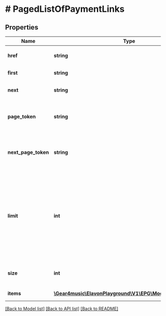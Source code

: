 # # PagedListOfPaymentLinks

## Properties

Name | Type | Description | Notes
------------ | ------------- | ------------- | -------------
**href** | **string** | [Resource URL](#section/Overview/Values) (Self link) | [optional] [readonly]
**first** | **string** | First page link | [optional] [readonly]
**next** | **string** | Next page link, null if no more items | [optional] [readonly]
**page_token** | **string** | An opaque continuation token for this page, null for the first page | [optional] [readonly]
**next_page_token** | **string** | An opaque continuation token for the next page, null if no more items | [optional] [readonly]
**limit** | **int** | Maximum number of items to return for this page. By default, returns 10 entries. The maximum possible number of entries returned is 200. | [optional] [readonly] [default to 10]
**size** | **int** | The size of the items array for this page | [optional] [readonly]
**items** | [**\Gear4music\ElavonPlayground\V1\EPG\Model\PaymentLink[]**](PaymentLink.md) | List of PaymentLinks | [optional] [readonly]

[[Back to Model list]](../../README.md#models) [[Back to API list]](../../README.md#endpoints) [[Back to README]](../../README.md)
